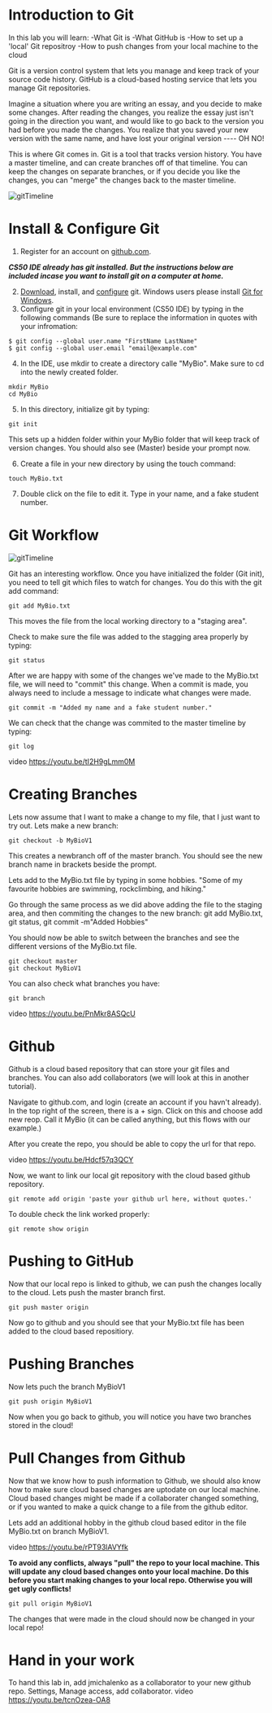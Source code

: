 # Introduction to Git

In this lab you will learn:
-What Git is
-What GitHub is
-How to set up a 'local' Git repositroy
-How to push changes from your local machine to the cloud

Git is a version control system that lets you manage and keep track of your source code history. GitHub is a cloud-based hosting service that lets you manage Git repositories.

Imagine a situation where you are writing an essay, and you decide to make some changes.  After reading the changes, you realize the essay just isn't going in the direction you want, and would like to go back to the version you had before you made the changes.  You realize that you saved your new version with the same name, and have lost your original version ---- OH NO!



This is where Git comes in.  Git is a tool that tracks version history.  You have a master timeline, and can create branches off of that timeline.  You can keep the changes on separate branches, or if you decide you like the changes, you can "merge" the changes back to the master timeline.

![gitTimeline](https://raw.githubusercontent.com/jmichalenko/cs50labs/2020/gitIntro/gitTimeline.png)



# Install & Configure Git

1. Register for an account on [github.com](https://github.com/).

__***CS50 IDE already has git installed.  But the instructions below are included incase you want to install git on a computer at home.***__

2. [Download](https://git-scm.com/downloads), install, and [configure](https://git-scm.com/book/en/v2/Getting-Started-First-Time-Git-Setup) git. Windows users please install [Git for Windows](https://gitforwindows.org/).
3. Configure git in your local environment (CS50 IDE) by typing in the following commands (Be sure to replace the information in quotes with your infromation:

```
$ git config --global user.name "FirstName LastName"
$ git config --global user.email "email@example.com"
```
4.  In the IDE, use mkdir to create a directory calle "MyBio".  Make sure to cd into the newly created folder.

```
mkdir MyBio
cd MyBio
```

5.  In this directory, initialize git by typing:

```
git init
```
This sets up a hidden folder within your MyBio folder that will keep track of version changes.  You should also see (Master) beside your prompt now.

6.  Create a file in your new directory by using the touch command:

```
touch MyBio.txt
```

7.  Double click on the file to edit it.  Type in your name, and a fake student number.


# Git Workflow
![gitTimeline](https://raw.githubusercontent.com/jmichalenko/cs50labs/2020/gitIntro/gitWorkflow.png)

Git has an interesting workflow.  Once you have initialized the folder (Git init), you need to tell git which files to watch for changes.  You do this with the git add command:

```
git add MyBio.txt
```
This moves the file from the local working directory to a "staging area".

Check to make sure the file was added to the stagging area properly by typing:

```
git status
```

After we are happy with some of the changes we've made to the MyBio.txt file, we will need to "commit" this change. When a commit is made, you always need to include a message to indicate what changes were made.
```
git commit -m "Added my name and a fake student number."
```
We can check that the change was commited to the master timeline by typing:
```
git log
```
video https://youtu.be/tI2H9gLmm0M


# Creating Branches
Lets now assume that I want to make a change to my file, that I just want to try out.  Lets make a new branch:
```
git checkout -b MyBioV1
```
This creates a newbranch off of the master branch.  You should see the new branch name in brackets beside the prompt.

Lets add to the MyBio.txt file by typing in some hobbies.  "Some of my favourite hobbies are swimming, rockclimbing, and hiking."

Go through the same process as we did above adding the file to the staging area, and then commiting the changes to the new branch: git add MyBio.txt, git status, git commit -m"Added Hobbies"

You should now be able to switch between the branches and see the different versions of the MyBio.txt file.
```
git checkout master
git checkout MyBioV1
```
You can also check what branches you have:
```
git branch
```
video https://youtu.be/PnMkr8ASQcU 


# Github

Github is a cloud based repository that can store your git files and branches.  You can also add collaborators (we will look at this in another tutorial).

Navigate to github.com, and login (create an account if you havn't already).  In the top right of the screen, there is a + sign.  Click on this and choose add new reop.  Call it MyBio (it can be called anything, but this flows with our example.)  

After you create the repo, you should be able to copy the url for that repo.

video https://youtu.be/Hdcf57q3QCY 

Now, we want to link our local git repository with the cloud based github repository.

```
git remote add origin 'paste your github url here, without quotes.'
```
To double check the link worked properly:

```
git remote show origin
```

# Pushing to GitHub
Now that our local repo is linked to github, we can push the changes locally to the cloud.
Lets push the master branch first.
```
git push master origin
```
Now go to github and you should see that your MyBio.txt file has been added to the cloud based repositiory.

# Pushing Branches
Now lets puch the branch MyBioV1
```
git push origin MyBioV1
```
Now when you go back to github, you will notice you have two branches stored in the cloud!
# Pull Changes from Github
Now that we know how to push information to Github, we should also know how to make sure cloud based changes are uptodate on our local machine.  Cloud based changes might be made if a collaborater changed something, or if you wanted to make a quick change to a file from the github editor.

Lets add an additional hobby in the github cloud based editor in the file MyBio.txt on branch MyBioV1.

video https://youtu.be/rPT93lAVYfk 

__To avoid any conflicts, always "pull" the repo to your local machine. This will update any cloud based changes onto your local machine.  Do this before you start making changes to your local repo.  Otherwise you will get ugly conflicts!__

```
git pull origin MyBioV1
```
The changes that were made in the cloud should now be changed in your local repo!

# Hand in your work
To hand this lab in, add jmichalenko as a collaborator to your new github repo.  Settings, Manage access, add collaborator.
video https://youtu.be/tcnOzea-OA8 
